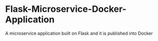 # Flask-Microservice-Docker-Application
A microservice application built on Flask  and it is published into Docker
